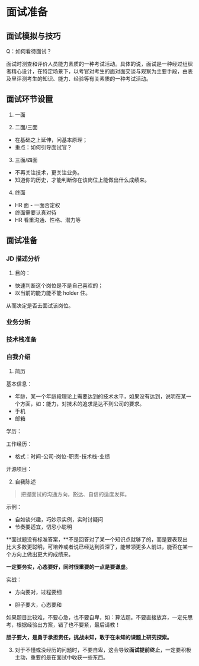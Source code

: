 # 面试准备

## 面试模拟与技巧

Q：如何看待面试？

面试时测查和评价人员能力素质的一种考试活动。具体的说，面试是一种经过组织者精心设计，在特定场景下，以考官对考生的面对面交谈与观察为主要手段，由表及里评测考生的知识、能力、经验等有关素质的一种考试活动。

## 面试环节设置

1. 一面

2. 二面/三面

- 在基础之上延伸，问基本原理；
- 重点：如何引导面试官？

3. 三面/四面

- 不再关注技术，更关注业务。
- 知道你的历史，才能判断你在该岗位上能做出什么成绩来。

4. 终面

- HR 面 - 一面否定权
- 终面需要认真对待
- HR 看重沟通、性格、潜力等

## 面试准备

### JD 描述分析

1. 目的：

- 快速判断这个岗位是不是自己喜欢的；
- 以当前的能力能不能 holder 住。

从而决定是否去面试该岗位。

### 业务分析

### 技术栈准备

### 自我介绍

1. 简历

基本信息：

- 年龄，某一个年龄段理论上需要达到的技术水平，如果没有达到，说明在某一个方面，如：能力，对技术的追求是达不到公司的要求。
- 手机
- 邮箱

学历：

工作经历：

- 格式：时间-公司-岗位-职责-技术栈-业绩

开源项目：

2. 自我陈述

> 把握面试的沟通方向，豁达、自信的适度发挥。

示例：

- 自如谈兴趣，巧妙示实例，实时讨疑问
- 节奏要适宜，切忌小聪明

**面试题没有标准答案，**不是回答对了某一个知识点就够了的，而是要表现出比大多数更聪明，可培养或者说已经达到资深了，能带领更多人前进，能否在某一个方向上做出更大的成绩来。

**一定要务实，心态要好，同时很重要的一点是要谦虚。**

实战：

- 方向要对，过程要细

- 胆子要大，心态要和

如果题目比较难，不要心急，也不要自卑，如：算法题。不要直接放弃，一定先思考，根据经验出方案，错了也不要紧，最后请教！

**胆子要大，是勇于承担责任，挑战未知，敢于在未知的课题上研究探索。**

3. 对于不懂或没经历的问题时，不要自卑，这会导致**面试提前终止**，一定要积极主动，重要的是在面试中收获一些东西。
